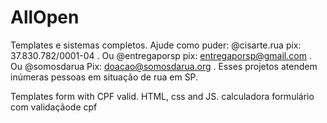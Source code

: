 # AllOpen
Templates e sistemas completos. Ajude como puder:  @cisarte.rua  pix: 37.830.782/0001-04 . Ou  @entregaporsp  pix: entregaporsp@gmail.com . Ou @somosdarua Pix: doacao@somosdarua.org . Esses projetos atendem inúmeras pessoas em situação de rua em SP. 

Templates form with CPF valid. HTML, css and JS. 
calculadora
formulário com validaçãode cpf
